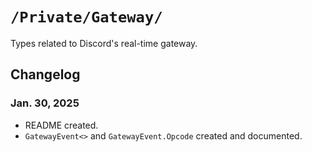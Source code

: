 #  `/Private/Gateway/`

Types related to Discord's real-time gateway.

## Changelog

### Jan. 30, 2025
- README created.
- `GatewayEvent<>` and `GatewayEvent.Opcode` created and documented.
